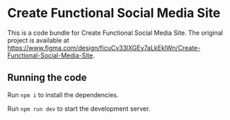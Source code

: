 
  # Create Functional Social Media Site

  This is a code bundle for Create Functional Social Media Site. The original project is available at https://www.figma.com/design/ficuCv33lXGEy7aLkEklWn/Create-Functional-Social-Media-Site.

  ## Running the code

  Run `npm i` to install the dependencies.

  Run `npm run dev` to start the development server.
  